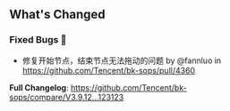 ## What's Changed

### Fixed Bugs 👾
* 修复开始节点，结束节点无法拖动的问题 by @fannluo in https://github.com/Tencent/bk-sops/pull/4360


**Full Changelog**: https://github.com/Tencent/bk-sops/compare/V3.9.12...123123